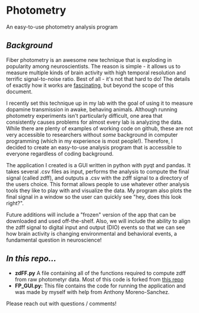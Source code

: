 # Photometry
An easy-to-use photometry analysis program

## *Background*

Fiber photometry is an awesome new technique that is exploding in popularity among neuroscientists. The reason is simple - it allows us to measure multiple kinds of brain activity with high temporal resolution and terrific signal-to-noise ratio. Best of all - it's not that hard to do! The details of exactly how it works are [fascinating](https://web.archive.org/web/20190227164817id_/http://pdfs.semanticscholar.org/83b9/03db79f547c6c967fda02c1936ed7f6c979c.pdf), but beyond the scope of this document.

I recently set this technique up in my lab with the goal of using it to measure dopamine transmission in awake, behaving animals. Although running photometry experiments isn't particularly difficult, one area that consistently causes problems for almost every lab is analyzing the data. While there are plenty of examples of working code on github, these are not very accessible to researchers without *some* background in computer programming (which in my experience is most people!). Therefore, I decided to create an easy-to-use analysis program that is accessible to everyone regardless of coding background.

The application I created is a GUI written in python with pyqt and pandas. It takes several .csv files as input, performs the analysis to compute the final signal (called zdff), and outputs a .csv with the zdff signal to a directory of the users choice. This format allows people to use whatever other analysis tools they like to play with and visualize the data. My program also plots the final signal in a window so the user can quickly see "hey, does this look right?". 

Future additions will include a "frozen" version of the app that can be downloaded and used off-the-shelf. Also, we will include the ability to align the zdff signal to digital input and output (DIO) events so that we can see how brain activity is changing environmental and behavioral events, a fundamental question in neuroscience!

## *In this repo...*
* **zdFF.py** A file containing all of the functions required to compute zdff from raw photometyr data. Most of this code is forked from [this repo](https://github.com/PhilClarkPhD/Photometry_data_processing)
* **FP_GUI.py:** This file contains the code for running the application and was made by myself with help from Anthony Moreno-Sanchez. 

Please reach out with questions / comments!
